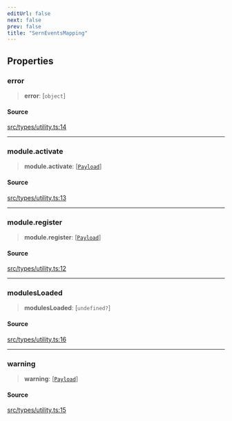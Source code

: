 ```yaml
---
editUrl: false
next: false
prev: false
title: "SernEventsMapping"
---
```


## Properties

### error

> **error**: [`object`]

#### Source

[src/types/utility.ts:14](https://github.com/sern-handler/handler/blob/2120b18c4e53e298bc3568422781c1bda05a7177/src/types/utility.ts#L14)

***

### module.activate

> **module.activate**: [[`Payload`](/v4/api/type-aliases/payload/)]

#### Source

[src/types/utility.ts:13](https://github.com/sern-handler/handler/blob/2120b18c4e53e298bc3568422781c1bda05a7177/src/types/utility.ts#L13)

***

### module.register

> **module.register**: [[`Payload`](/v4/api/type-aliases/payload/)]

#### Source

[src/types/utility.ts:12](https://github.com/sern-handler/handler/blob/2120b18c4e53e298bc3568422781c1bda05a7177/src/types/utility.ts#L12)

***

### modulesLoaded

> **modulesLoaded**: [`undefined?`]

#### Source

[src/types/utility.ts:16](https://github.com/sern-handler/handler/blob/2120b18c4e53e298bc3568422781c1bda05a7177/src/types/utility.ts#L16)

***

### warning

> **warning**: [[`Payload`](/v4/api/type-aliases/payload/)]

#### Source

[src/types/utility.ts:15](https://github.com/sern-handler/handler/blob/2120b18c4e53e298bc3568422781c1bda05a7177/src/types/utility.ts#L15)
